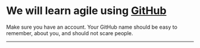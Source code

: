 # We will learn agile using [GitHub](www.github.com)

Make sure you have an account. Your GitHub name should be easy to remember, about you, and should not scare people.

---
